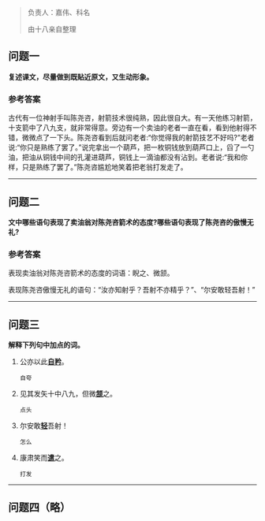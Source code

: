 > 负责人：嘉伟、科名
>
> 由十八亲自整理

## 问题一

**复述课文，尽量做到既贴近原文，又生动形象。**

### 参考答案

古代有一位神射手叫陈尧咨，射箭技术很纯熟，因此很自大。有一天他练习射箭，十支箭中了八九支，就非常得意。旁边有一个卖油的老者一直在看，看到他射得不错，微微点了一下头。陈尧咨看到后就问老者:“你觉得我的射箭技艺不好吗?”老者说:“你只是熟练了罢了。”说完拿出一个葫芦，把一枚铜钱放到葫芦口上，舀了一勺油，把油从铜钱中间的孔灌进葫芦，铜钱上一滴油都没有沾到。老者说:“我和你样，只是熟练了罢了。”陈尧咨尴尬地笑着把老翁打发走了。



------



## 问题二

**文中哪些语句表现了卖油翁对陈尧咨箭术的态度?哪些语句表现了陈尧咨的傲慢无礼?**

### 参考答案

表现卖油翁对陈尧咨箭术的态度的词语：睨之、微颔。

表现陈尧咨傲慢无礼的语句：“汝亦知射乎？吾射不亦精乎？”、“尔安敢轻吾射！”



------



## 问题三

**解释下列句中加点的词。**

1. 公亦以此<u>**自矜**</u>。

   `自夸`

2. 见其发矢十中八九，但微<u>**颔**</u>之。

   `点头`

3. 尔安敢<u>**轻**</u>吾射！

   `怎么`

4. 康肃笑而<u>**遣**</u>之。

   `打发`

   

------

## 问题四（略）